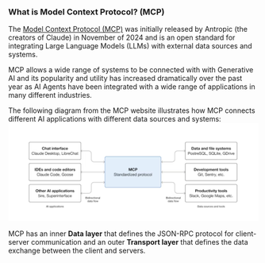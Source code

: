 ### What is Model Context Protocol? (MCP)
The [Model Context Protocol (MCP)](https://modelcontextprotocol.io/) was 
initially released by Antropic (the creators of Claude) in November 
of 2024 and is an open standard for integrating
Large Language Models (LLMs) with external data sources and systems.

MCP allows a wide range of systems to be connected with with Generative AI
and its popularity and utility has increased dramatically over the past 
year as AI Agents have been integrated with a wide range of applications 
in many different industries.

The following diagram from the MCP website illustrates how MCP connects 
different AI applications with different data sources and systems:
![MCP Diagram](imgs/mcp-simple-diagram.png)

MCP has an inner **Data layer** that defines the JSON-RPC protocol for
client-server communication and an outer **Transport layer** that defines
the data exchange between the client and servers.
